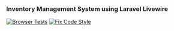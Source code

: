 ### Inventory Management System using Laravel Livewire
[![Browser Tests](https://github.com/phi-rakib/laravel-livewire-inventory/actions/workflows/browser-tests.yml/badge.svg)](https://github.com/phi-rakib/laravel-livewire-inventory/actions/workflows/browser-tests.yml)
[![Fix Code Style](https://github.com/phi-rakib/laravel-livewire-inventory/actions/workflows/lint.yml/badge.svg)](https://github.com/phi-rakib/laravel-livewire-inventory/actions/workflows/lint.yml)

